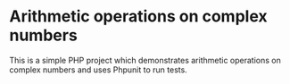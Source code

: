 # Arithmetic operations on complex numbers
This is a simple PHP project which demonstrates arithmetic operations on complex numbers and uses Phpunit to run tests.